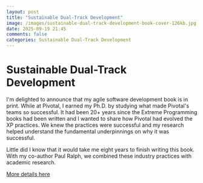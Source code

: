```yaml
---
layout: post
title: "Sustainable Dual-Track Development"
image: /images/sustainable-dual-track-development-book-cover-126kb.jpg
date: 2025-09-19 21:45
comments: false
categories: Sustainable Dual-Track Development 
---
```


# Sustainable Dual-Track Development

I'm delighted to announce that my agile software development book is in print. While at Pivotal, I earned my Ph.D. by
studying what made Pivotal's teams so successful. It had been 20+ years since the Extreme Programming books had been
written and I wanted to share how Pivotal had evolved the XP practices. We knew the practices were successful
and my research helped understand the fundamental underpinnings on why it was successful.

Little did I know that it would take me eight years to finish writing this book. With my co-author Paul Ralph, we combined these industry practices with academic research.

[More details here](/sustainable-dual-track-development)






